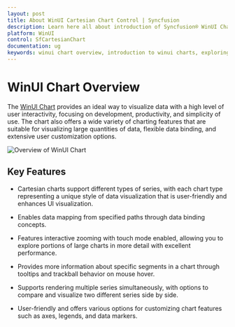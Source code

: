 ```yaml
---
layout: post
title: About WinUI Cartesian Chart Control | Syncfusion
description: Learn here all about introduction of Syncfusion® WinUI Chart(SfCartesianChart) control with key features and more.
platform: WinUI
control: SfCartesianChart
documentation: ug
keywords: winui chart overview, introduction to winui charts, exploring winui chart capabilities.
---
```


# WinUI Chart Overview

The [WinUI Chart](https://www.syncfusion.com/winui-controls/charts) provides an ideal way to visualize data with a high level of user interactivity, focusing on development, productivity, and simplicity of use. The chart also offers a wide variety of charting features that are suitable for visualizing large quantities of data, flexible data binding, and extensive user customization options.

![Overview of WinUI Chart](Overview_images/chart_overview.png)

## Key Features

* Cartesian charts support different types of series, with each chart type representing a unique style of data visualization that is user-friendly and enhances UI visualization.
  
* Enables data mapping from specified paths through data binding concepts.

* Features interactive zooming with touch mode enabled, allowing you to explore portions of large charts in more detail with excellent performance.

* Provides more information about specific segments in a chart through tooltips and trackball behavior on mouse hover.

* Supports rendering multiple series simultaneously, with options to compare and visualize two different series side by side.

* User-friendly and offers various options for customizing chart features such as axes, legends, and data markers.